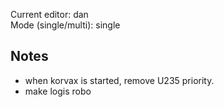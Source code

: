 Current editor: dan   
Mode (single/multi): single  

## Notes
- when korvax is started, remove U235 priority.
- make logis robo


